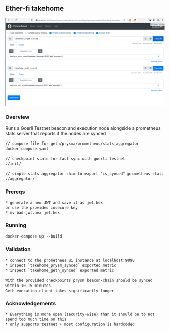 ## Ether-fi takehome

![sample](./takehome-screenshot.png)

### Overview
Runs a Goerli Testnet beacon and execution node alongside a prometheus stats server that reports if the nodes are synced

    // compose file for geth/prysma/prometheus/stats_aggregator
    docker-compose.yaml

    // checkpoint state for fast sync with goerli testnet
    ./init/

    // simple stats aggregator shim to export "is_synced" prometheus stats
    ./aggregator/

### Prereqs

    * generate a new JWT and save it as jwt.hex
    or use the provided insecure key
    * mv bad-jwt.hex jwt.hex

### Running

    docker-compose up --build


### Validation

    * connect to the prometheus ui instance at localhost:9090
    * inspect `takehome_prysm_synced` exported metric
    * inspect `takehome_geth_synced` exported metric

    With the provided checkpoints prysm beacon-chain should be synced within 10-15 minutes.
    Geth execution-client takes significantly longer

### Acknowledgements

    * Everything is more open (security-wise) than it should be to not spend too much time on this
    * only supports testnet + most configuration is hardcoded
